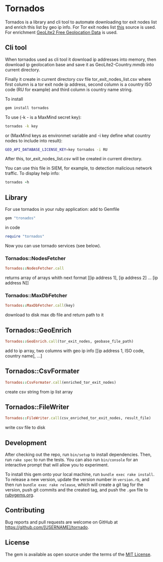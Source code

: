 # Tornados

Tornados is a library and cli tool to automate downloading tor exit nodes list and enrich this list by geo ip info.
For Tor exit nodes list [this](https://github.com/SecOps-Institute/Tor-IP-Addresses) source is used. 
For enrichment [GeoLite2 Free Geolocation Data](https://dev.maxmind.com/geoip/geolite2-free-geolocation-data?lang=en) is used.

## Cli tool

When tornados used as cli tool it download ip addresses into memory, then download ip geolocation base and save it as GeoLite2-Country.mmdb into current directory.

Finally it create in current directory csv file tor_exit_nodes_list.csv where first column is a tor exit node ip address, second column is a country ISO code (RU for example) and third column is country name string.

To install
```bash
gem install tornados
```
To use (-k - is a MaxMind secret key):
```bash
tornados -k key
```
or (MaxMind keys as environmet variable and -i key define what country nodes to include into result):
```bash
GEO_API_DATABASE_LICENSE_KEY=key tornados -i RU
```
After this, tor_exit_nodes_list.csv will be created in current directory.

You can use this file in SIEM, for example, to detection malicious network traffic.
To display help info:
```ruby
tornados -h
```

## Library

For use tornados in your ruby application:
add to Gemfile
```ruby
gem "tronados"
```
in code 
```ruby
require "tornados"
```
Now you can use tornado services (see below).

### Tornados::NodesFetcher

```ruby
Tornados::NodesFetcher.call
```
returns array of arrays whith next format
[[ip address 1], [ip address 2] ... [ip address N]]

### Tornados::MaxDbFetcher

```ruby
Tornados::MaxDbFetcher.call(key)
```
download to disk max db file and return path to it

## Tornados::GeoEnrich

```ruby
Tornados::GeoEnrich.call(tor_exit_nodes, geobase_file_path)
```
add to ip array, two columns with geo ip info
[[ip address 1, ISO code, country name], ...]

## Tornados::CsvFormater

```ruby
Tornados::CsvFormater.call(enriched_tor_exit_nodes)
```
create csv string from ip list array

## Tornados::FileWriter

```ruby
Tornados::FileWriter.call(csv_enriched_tor_exit_nodes, result_file)
```
write csv file to disk

## Development

After checking out the repo, run `bin/setup` to install dependencies. Then, run `rake spec` to run the tests. You can also run `bin/console` for an interactive prompt that will allow you to experiment.

To install this gem onto your local machine, run `bundle exec rake install`. To release a new version, update the version number in `version.rb`, and then run `bundle exec rake release`, which will create a git tag for the version, push git commits and the created tag, and push the `.gem` file to [rubygems.org](https://rubygems.org).

## Contributing

Bug reports and pull requests are welcome on GitHub at https://github.com/[USERNAME]/tornado.

## License

The gem is available as open source under the terms of the [MIT License](https://opensource.org/licenses/MIT).

